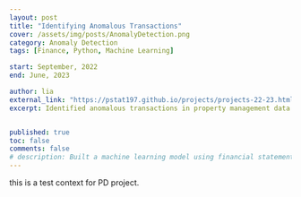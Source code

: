 ```yaml
---
layout: post
title: "Identifying Anomalous Transactions"
cover: /assets/img/posts/AnomalyDetection.png
category: Anomaly Detection
tags: [Finance, Python, Machine Learning]

start: September, 2022
end: June, 2023

author: lia
external_link: "https://pstat197.github.io/projects/projects-22-23.html#appfolio"
excerpt: Identified anomalous transactions in property management data to improve anomaly detection accuracy.


published: true
toc: false
comments: false
# description: Built a machine learning model using financial statement data to predict the one-year probability of default for Banca Massiccia’s borrowers, achieving high accuracy to enhance loan underwriting and risk management.
---
```


this is a test context for PD project.